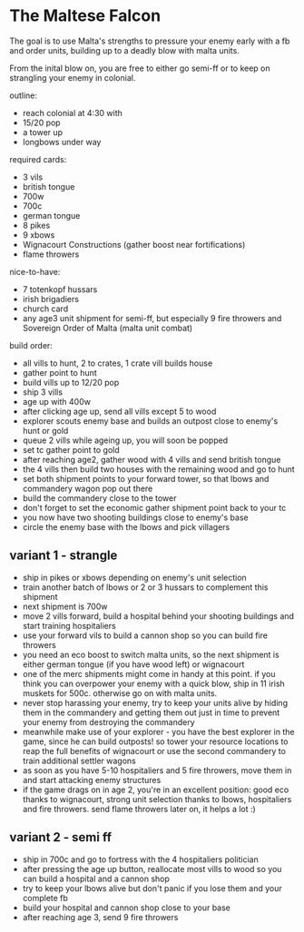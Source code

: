 # The Maltese Falcon

The goal is to use Malta's strengths to pressure your enemy early with a fb and order units, building up to a
deadly blow with malta units.

From the inital blow on, you are free to either go semi-ff or to keep on strangling your enemy in colonial.

outline:
- reach colonial at 4:30 with
- 15/20 pop
- a tower up
- longbows under way

required cards:
- 3 vils
- british tongue
- 700w
- 700c
- german tongue
- 8 pikes
- 9 xbows
- Wignacourt Constructions (gather boost near fortifications)
- flame throwers

nice-to-have:
- 7 totenkopf hussars
- irish brigadiers
- church card
- any age3 unit shipment for semi-ff, but especially 9 fire throwers and Sovereign Order of Malta (malta unit combat)

build order:

- all vills to hunt, 2 to crates, 1 crate vill builds house
- gather point to hunt
- build vills up to 12/20 pop
- ship 3 vills
- age up with 400w
- after clicking age up, send all vills except 5 to wood
- explorer scouts enemy base and builds an outpost close to enemy's hunt or gold
- queue 2 vills while ageing up, you will soon be popped
- set tc gather point to gold
- after reaching age2, gather wood with 4 vills and send british tongue
- the 4 vills then build two houses with the remaining wood and go to hunt
- set both shipment points to your forward tower, so that lbows and commandery wagon pop out there
- build the commandery close to the tower
- don't forget to set the economic gather shipment point back to your tc
- you now have two shooting buildings close to enemy's base
- circle the enemy base with the lbows and pick villagers

## variant 1 - strangle

- ship in pikes or xbows depending on enemy's unit selection
- train another batch of lbows or 2 or 3 hussars to complement this shipment
- next shipment is 700w
- move 2 vills forward, build a hospital behind your shooting buildings and start training hospitaliers
- use your forward vils to build a cannon shop so you can build fire throwers
- you need an eco boost to switch malta units, so the next shipment is either german tongue
  (if you have wood left) or wignacourt
- one of the merc shipments might come in handy at this point. if you think you can overpower your enemy with
  a quick blow, ship in 11 irish muskets for 500c. otherwise go on with malta units.
- never stop harassing your enemy, try to keep your units alive by hiding them in the commandery and getting them out
  just in time to prevent your enemy from destroying the commandery
- meanwhile make use of your explorer - you have the best explorer in the game, since he can build outposts!
  so tower your resource locations to reap the full benefits of wignacourt or use the second commandery to
  train additional settler wagons
- as soon as you have 5-10 hospitaliers and 5 fire throwers, move them in and start attacking enemy structures
- if the game drags on in age 2, you're in an excellent position: good eco thanks to wignacourt, strong unit
  selection thanks to lbows, hospitaliers and fire throwers. send flame throwers later on, it helps a lot :)

## variant 2 - semi ff

- ship in 700c and go to fortress with the 4 hospitaliers politician
- after pressing the age up button, reallocate most vills to wood so you can build a hospital and a cannon shop
- try to keep your lbows alive but don't panic if you lose them and your complete fb
- build your hospital and cannon shop close to your base
- after reaching age 3, send 9 fire throwers